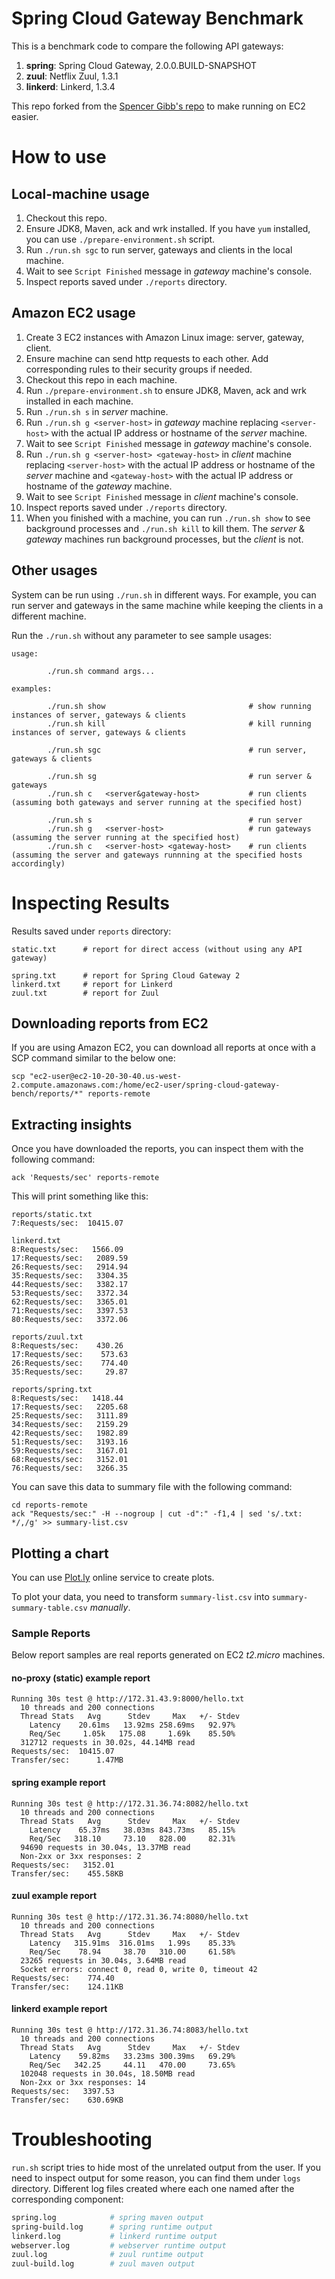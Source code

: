 Spring Cloud Gateway Benchmark
==============================

This is a benchmark code to compare the following API gateways:

1. **spring**: Spring Cloud Gateway, 2.0.0.BUILD-SNAPSHOT
2. **zuul**: Netflix Zuul, 1.3.1
3. **linkerd**: Linkerd, 1.3.4

This repo forked from the [Spencer Gibb's repo](https://github.com/spencergibb/spring-cloud-gateway-bench)
to make running on EC2 easier.



# How to use

## Local-machine usage

1. Checkout this repo.
2. Ensure JDK8, Maven, ack and wrk installed.
   If you have `yum` installed, you can use `./prepare-environment.sh` script.
3. Run `./run.sh sgc` to run server, gateways and clients in the local machine.
4. Wait to see `Script Finished` message in _gateway_ machine's console.
5. Inspect reports saved under `./reports` directory.



## Amazon EC2 usage

1.  Create 3 EC2 instances with Amazon Linux image: server, gateway, client.
2.  Ensure machine can send http requests to each other.
    Add corresponding rules to their security groups if needed.
3.  Checkout this repo in each machine.
4.  Run `./prepare-environment.sh` to ensure JDK8, Maven, ack and wrk installed in each machine.
5.  Run `./run.sh s` in _server_ machine.
6.  Run `./run.sh g <server-host>` in _gateway_ machine replacing
    `<server-host>` with the actual IP address or hostname of the _server_ machine.
7.  Wait to see `Script Finished` message in _gateway_ machine's console.
8.  Run `./run.sh g <server-host> <gateway-host>` in _client_ machine replacing
    `<server-host>` with the actual IP address or hostname of the _server_ machine and
    `<gateway-host>` with the actual IP address or hostname of the _gateway_ machine.
9.  Wait to see `Script Finished` message in _client_ machine's console.
10. Inspect reports saved under `./reports` directory.
11. When you finished with a machine, you can run `./run.sh show`
    to see background processes and `./run.sh kill` to kill them.
    The _server_ & _gateway_ machines run background processes, but the _client_ is not.


## Other usages

System can be run using `./run.sh` in different ways. For example, you can
run server and gateways in the same machine while keeping the clients in a
different machine.

Run the `./run.sh` without any parameter to see sample usages:

```
usage:

        ./run.sh command args...

examples:

        ./run.sh show                                # show running instances of server, gateways & clients
        ./run.sh kill                                # kill running instances of server, gateways & clients

        ./run.sh sgc                                 # run server, gateways & clients

        ./run.sh sg                                  # run server & gateways
        ./run.sh c   <server&gateway-host>           # run clients (assuming both gateways and server running at the specified host)

        ./run.sh s                                   # run server
        ./run.sh g   <server-host>                   # run gateways (assuming the server running at the specified host)
        ./run.sh c   <server-host> <gateway-host>    # run clients (assuming the server and gateways runnning at the specified hosts accordingly)
```


# Inspecting Results

Results saved under `reports` directory:

```
static.txt      # report for direct access (without using any API gateway)

spring.txt      # report for Spring Cloud Gateway 2
linkerd.txt     # report for Linkerd
zuul.txt        # report for Zuul
```


## Downloading reports from EC2

If you are using Amazon EC2, you can download all reports at once with a SCP command similar to the below one:
```
scp "ec2-user@ec2-10-20-30-40.us-west-2.compute.amazonaws.com:/home/ec2-user/spring-cloud-gateway-bench/reports/*" reports-remote
```

## Extracting insights

Once you have downloaded the reports, you can inspect them with the following command:

```
ack 'Requests/sec' reports-remote
```

This will print something like this:

```
reports/static.txt
7:Requests/sec:  10415.07

linkerd.txt
8:Requests/sec:   1566.09
17:Requests/sec:   2089.59
26:Requests/sec:   2914.94
35:Requests/sec:   3304.35
44:Requests/sec:   3382.17
53:Requests/sec:   3372.34
62:Requests/sec:   3365.01
71:Requests/sec:   3397.53
80:Requests/sec:   3372.06

reports/zuul.txt
8:Requests/sec:    430.26
17:Requests/sec:    573.63
26:Requests/sec:    774.40
35:Requests/sec:     29.87

reports/spring.txt
8:Requests/sec:   1418.44
17:Requests/sec:   2205.68
25:Requests/sec:   3111.89
34:Requests/sec:   2159.29
42:Requests/sec:   1982.89
51:Requests/sec:   3193.16
59:Requests/sec:   3167.01
68:Requests/sec:   3152.01
76:Requests/sec:   3266.35
```

You can save this data to summary file with the following command:

```
cd reports-remote
ack "Requests/sec:" -H --nogroup | cut -d":" -f1,4 | sed 's/.txt: */,/g' >> summary-list.csv
```

## Plotting a chart

You can use [Plot.ly](https://plot.ly/create/) online service to create plots.

To plot your data, you need to transform `summary-list.csv` into `summary-summary-table.csv` _manually_.


### Sample Reports

Below report samples are real reports generated on EC2 _t2.micro_ machines.

#### no-proxy (static) example report

```
Running 30s test @ http://172.31.43.9:8000/hello.txt
  10 threads and 200 connections
  Thread Stats   Avg      Stdev     Max   +/- Stdev
    Latency    20.61ms   13.92ms 258.69ms   92.97%
    Req/Sec     1.05k   175.08     1.69k    85.50%
  312712 requests in 30.02s, 44.14MB read
Requests/sec:  10415.07
Transfer/sec:      1.47MB
```


#### spring example report

```
Running 30s test @ http://172.31.36.74:8082/hello.txt
  10 threads and 200 connections
  Thread Stats   Avg      Stdev     Max   +/- Stdev
    Latency    65.37ms   38.03ms 843.73ms   85.15%
    Req/Sec   318.10     73.10   828.00     82.31%
  94690 requests in 30.04s, 13.37MB read
  Non-2xx or 3xx responses: 2
Requests/sec:   3152.01
Transfer/sec:    455.58KB
```


#### zuul example report

```
Running 30s test @ http://172.31.36.74:8080/hello.txt
  10 threads and 200 connections
  Thread Stats   Avg      Stdev     Max   +/- Stdev
    Latency   315.91ms  316.01ms   1.99s    85.33%
    Req/Sec    78.94     38.70   310.00     61.58%
  23265 requests in 30.04s, 3.64MB read
  Socket errors: connect 0, read 0, write 0, timeout 42
Requests/sec:    774.40
Transfer/sec:    124.11KB
```


#### linkerd example report

```
Running 30s test @ http://172.31.36.74:8083/hello.txt
  10 threads and 200 connections
  Thread Stats   Avg      Stdev     Max   +/- Stdev
    Latency    59.82ms   33.23ms 300.39ms   69.29%
    Req/Sec   342.25     44.11   470.00     73.65%
  102048 requests in 30.04s, 18.50MB read
  Non-2xx or 3xx responses: 14
Requests/sec:   3397.53
Transfer/sec:    630.69KB
```



# Troubleshooting

`run.sh` script tries to hide most of the unrelated output from the user.
If you need to inspect output for some reason, you can find them under `logs` directory.
Different log files created where each one named after the corresponding component:

```bash
spring.log            # spring maven output
spring-build.log      # spring runtime output
linkerd.log           # linkerd runtime output
webserver.log         # webserver runtime output
zuul.log              # zuul runtime output
zuul-build.log        # zuul maven output
```
